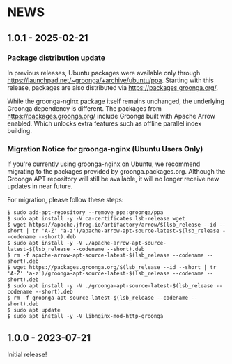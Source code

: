 # NEWS

## 1.0.1 - 2025-02-21

### Package distribution update

In previous releases, Ubuntu packages were available only through
https://launchpad.net/~groonga/+archive/ubuntu/ppa. Starting with this release,
packages are also distributed via https://packages.groonga.org/.

While the groonga-nginx package itself remains unchanged, the underlying Groonga
dependency is different. The packages from https://packages.groonga.org/ include
Groonga built with Apache Arrow enabled. Which unlocks extra features such as
offline parallel index building.

### Migration Notice for groonga-nginx (Ubuntu Users Only)

If you're currently using groonga-nginx on Ubuntu, we recommend migrating to the
packages provided by groonga.packages.org. Although the Groonga APT repository
will still be available, it will no longer receive new updates in near future.

For migration, please follow these steps:

```console
$ sudo add-apt-repository --remove ppa:groonga/ppa
$ sudo apt install -y -V ca-certificates lsb-release wget
$ wget https://apache.jfrog.io/artifactory/arrow/$(lsb_release --id --short | tr 'A-Z' 'a-z')/apache-arrow-apt-source-latest-$(lsb_release --codename --short).deb
$ sudo apt install -y -V ./apache-arrow-apt-source-latest-$(lsb_release --codename --short).deb
$ rm -f apache-arrow-apt-source-latest-$(lsb_release --codename --short).deb
$ wget https://packages.groonga.org/$(lsb_release --id --short | tr 'A-Z' 'a-z')/groonga-apt-source-latest-$(lsb_release --codename --short).deb
$ sudo apt install -y -V ./groonga-apt-source-latest-$(lsb_release --codename --short).deb
$ rm -f groonga-apt-source-latest-$(lsb_release --codename --short).deb
$ sudo apt update
$ sudo apt install -y -V libnginx-mod-http-groonga
```

## 1.0.0 - 2023-07-21

Initial release!
